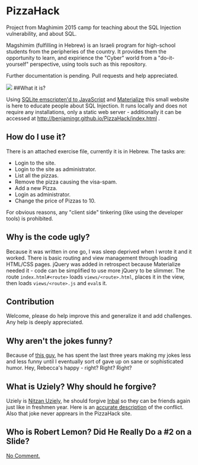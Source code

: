 # PizzaHack

Project from Maghimim 2015 camp for teaching about the SQL Injection vulnerability, and about SQL.

Magshimim (fulfilling in Hebrew) is an Israeli program for high-school students from the peripheries of the country. It provides them the opportunity to learn, and expirience the "Cyber" world from a "do-it-yourself" perspective, using tools such as this repository.

Further documentation is pending. Pull requests and help appreciated.

![](http://i.imgur.com/9cOHfYrm.png?1)
##What it is?

Using [SQLite emscripten'd to JavaScript](kripken.github.io/sql.js) and [Materialize](http://materializecss.com/) this small website is here to educate people about SQL Injection. It runs locally and does not require any installations, only a static web server - additionally it can be accessed at http://benjamingr.github.io/PizzaHack/index.html .

## How do I use it?

There is an attached exercise file, currently it is in Hebrew. The tasks are:

 - Login to the site.
 - Login to the site as administrator.
 - List all the pizzas.
 - Remove the pizza causing the visa-spam.
 - Add a new Pizza.
 - Login as administrator.
 - Change the price of Pizzas to 10.
 
For obvious reasons, any "client side" tinkering (like using the developer tools) is prohibited.

## Why is the code ugly?

Because it was written in one go, I was sleep deprived when I wrote it and it worked. There is basic routing and view management through loading HTML/CSS pages. jQuery was added in retrospect because Materialize needed it - code can be simplified to use more jQuery to be slimmer. The route `index.html#<route>` loads `views/<route>.html`, places it in the view, then loads `views/<route>.js` and `eval`s it. 

## Contribution

Welcome, please do help improve this and generalize it and add challenges. Any help is deeply appreciated. 

## Why aren't the jokes funny?

Because of [this guy](https://www.facebook.com/galgalatz?fref=ts), he has spent the last three years making my jokes less and less funny until I eventually sort of gave up on sane or sophisticated humor. Hey, Rebecca's happy - right? Right? Right?

## What is Uziely? Why should he forgive?

Uziely is [Nitzan Uziely](https://www.facebook.com/nitzan.uziely?fref=ts), he should forgive [Inbal](https://www.facebook.com/inbalooloo?fref=ts) so they can be friends again just like in freshmen year. Here is an [accurate description](http://i.imgur.com/lSOBWD5.jpg) of the conflict. Also that joke never apprears in the PizzaHack site.

## Who is Robert Lemon? Did He Really Do a #2 on a Slide?

[No Comment.](http://chat.stackoverflow.com/transcript/message/8231986#8231986)
